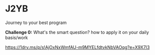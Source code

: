 # J2YB
Journey to your best program

**Challenge 0:** What's the smart question? how to apply it on your daily basis/work

https://1drv.ms/p/s!AjOxNxWmfAU-m9MYELfdtvkNbVAOqg?e=X9X7I3
